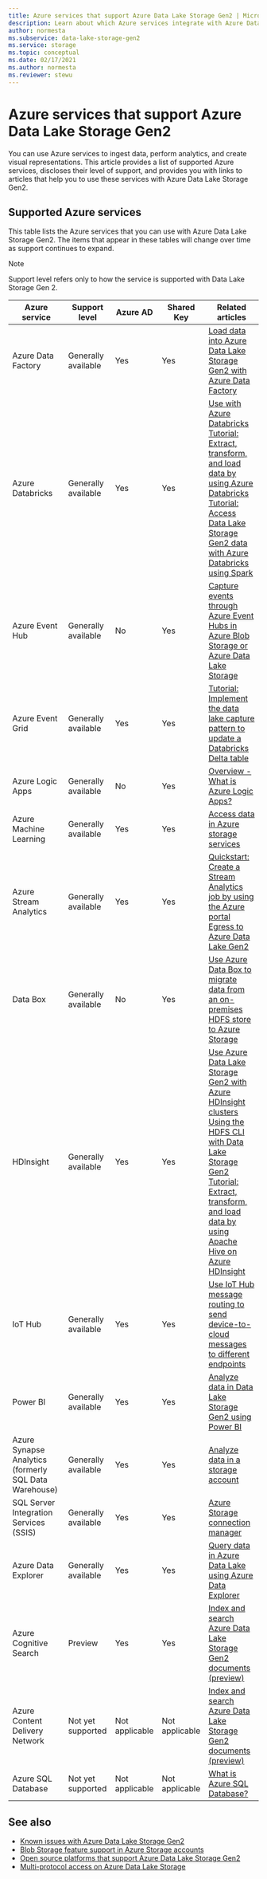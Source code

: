 ```yaml
---
title: Azure services that support Azure Data Lake Storage Gen2 | Microsoft Docs
description: Learn about which Azure services integrate with Azure Data Lake Storage Gen2
author: normesta
ms.subservice: data-lake-storage-gen2
ms.service: storage
ms.topic: conceptual
ms.date: 02/17/2021
ms.author: normesta
ms.reviewer: stewu
---
```


# Azure services that support Azure Data Lake Storage Gen2

You can use Azure services to ingest data, perform analytics, and create visual representations. This article provides a list of supported Azure services, discloses their level of support, and provides you with links to articles that help you to use these services with Azure Data Lake Storage Gen2.

## Supported Azure services

This table lists the Azure services that you can use with Azure Data Lake Storage Gen2. The items that appear in these tables will change over time as support continues to expand.

> [!NOTE]
> Support level refers only to how the service is supported with Data Lake Storage Gen 2.

|Azure service |Support level |Azure AD |Shared Key| Related articles |
|---------------|-------------------|---|---|---|
|Azure Data Factory|Generally available|Yes|Yes|[Load data into Azure Data Lake Storage Gen2 with Azure Data Factory](../../data-factory/load-azure-data-lake-storage-gen2.md?toc=%2fazure%2fstorage%2fblobs%2ftoc.json)|
|Azure Databricks|Generally available|Yes|Yes|[Use with Azure Databricks](/azure/databricks/data/data-sources/azure/azure-datalake-gen2) <br> [Tutorial: Extract, transform, and load data by using Azure Databricks](/azure/databricks/scenarios/databricks-extract-load-sql-data-warehouse) <br>[Tutorial: Access Data Lake Storage Gen2 data with Azure Databricks using Spark](data-lake-storage-use-databricks-spark.md)|
|Azure Event Hub|Generally available|No|Yes|[Capture events through Azure Event Hubs in Azure Blob Storage or Azure Data Lake Storage](../../event-hubs/event-hubs-capture-overview.md)|
|Azure Event Grid|Generally available|Yes|Yes|[Tutorial: Implement the data lake capture pattern to update a Databricks Delta table](data-lake-storage-events.md)|
|Azure Logic Apps|Generally available|No|Yes|[Overview - What is Azure Logic Apps?](../../logic-apps/logic-apps-overview.md)|
|Azure Machine Learning|Generally available|Yes|Yes|[Access data in Azure storage services](../../machine-learning/how-to-access-data.md)|
|Azure Stream Analytics|Generally available|Yes|Yes|[Quickstart: Create a Stream Analytics job by using the Azure portal](../../stream-analytics/stream-analytics-quick-create-portal.md) <br> [Egress to Azure Data Lake Gen2](../../stream-analytics/stream-analytics-define-outputs.md)|
|Data Box|Generally available|No|Yes|[Use Azure Data Box to migrate data from an on-premises HDFS store to Azure Storage](data-lake-storage-migrate-on-premises-hdfs-cluster.md)|
|HDInsight |Generally available|Yes|Yes|[Use Azure Data Lake Storage Gen2 with Azure HDInsight clusters](../../hdinsight/hdinsight-hadoop-use-data-lake-storage-gen2.md)<br>[Using the HDFS CLI with Data Lake Storage Gen2](data-lake-storage-use-hdfs-data-lake-storage.md) <br>[Tutorial: Extract, transform, and load data by using Apache Hive on Azure HDInsight](data-lake-storage-tutorial-extract-transform-load-hive.md)|
|IoT Hub |Generally available|Yes|Yes|[Use IoT Hub message routing to send device-to-cloud messages to different endpoints](../../iot-hub/iot-hub-devguide-messages-d2c.md)|
|Power BI|Generally available|Yes|Yes|[Analyze data in Data Lake Storage Gen2 using Power BI](/power-query/connectors/datalakestorage)|
|Azure Synapse Analytics (formerly SQL Data Warehouse)|Generally available|Yes|Yes|[Analyze data in a storage account](../../synapse-analytics/get-started-analyze-storage.md)|
|SQL Server Integration Services (SSIS)|Generally available|Yes|Yes|[Azure Storage connection manager](/sql/integration-services/connection-manager/azure-storage-connection-manager)|
|Azure Data Explorer|Generally available|Yes|Yes|[Query data in Azure Data Lake using Azure Data Explorer](/azure/data-explorer/data-lake-query-data)|
|Azure Cognitive Search|Preview|Yes|Yes|[Index and search Azure Data Lake Storage Gen2 documents (preview)](../../search/search-howto-index-azure-data-lake-storage.md)|
|Azure Content Delivery Network|Not yet supported|Not applicable|Not applicable|[Index and search Azure Data Lake Storage Gen2 documents (preview)](../../cdn/cdn-overview.md)|
|Azure SQL Database|Not yet supported|Not applicable|Not applicable|[What is Azure SQL Database?](../../azure-sql/database/sql-database-paas-overview.md)|

## See also

- [Known issues with Azure Data Lake Storage Gen2](data-lake-storage-known-issues.md)
- [Blob Storage feature support in Azure Storage accounts](storage-feature-support-in-storage-accounts.md)
- [Open source platforms that support Azure Data Lake Storage Gen2](data-lake-storage-supported-open-source-platforms.md)
- [Multi-protocol access on Azure Data Lake Storage](data-lake-storage-multi-protocol-access.md)